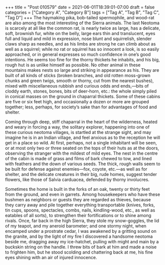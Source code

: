 +++
title = "Post 010579"
date = 2021-06-01T18:39:01-07:00
draft = false
categories = ["Category A", "Category B"]
tags = ["Tag A", "Tag B", "Tag C", "Tag D"]
+++
The haymaking pika, bob-tailed spermophile, and wood-rat are also among the most interesting of the Sierra animals. The last Neotoma is scarcely at all like the common rat, is nearly twice as large, has a delicate, soft, brownish fur, white on the belly, large ears thin and translucent, eyes full and liquid and mild in expression, nose blunt and squirrelish, slender claws sharp as needles, and as his limbs are strong he can climb about as well as a squirrel; while no rat or squirrel has so innocent a look, is so easily approached, or in general expresses so much confidence in one’s good intentions. He seems too fine for the thorny thickets he inhabits, and his big, rough hut is as unlike himself as possible. No other animal in these mountains makes nests so large and striking in appearance as his. They are built of all kinds of sticks (broken branches, and old rotten moss-grown chunks and green twigs, smooth or thorny, cut from the nearest bushes), mixed with miscellaneous rubbish and curious odds and ends,—bits of cloddy earth, stones, bones, bits of deer-horn, etc.: the whole simply piled in conical masses on the ground in chaparral thickets. Some of these cabins are five or six feet high, and occasionally a dozen or more are grouped together; less, perhaps, for society’s sake than for advantages of food and shelter.

Coming through deep, stiff chaparral in the heart of the wilderness, heated and weary in forcing a way, the solitary explorer, happening into one of these curious neotoma villages, is startled at the strange sight, and may imagine he is in an Indian village, and feel anxious as to the reception he will get in a place so wild. At first, perhaps, not a single inhabitant will be seen, or at most only two or three seated on the tops of their huts as at the doors, observing the stranger with the mildest of mild eyes. The nest in the centre of the cabin is made of grass and films of bark chewed to tow, and lined with feathers and the down of various seeds. The thick, rough walls seem to be built for defense against enemies—fox, coyote, etc.—as well as for shelter, and the delicate creatures in their big, rude homes, suggest tender flowers, like those of Salvia carduacea, defended by thorny involucres.

Sometimes the home is built in the forks of an oak, twenty or thirty feet from the ground, and even in garrets. Among housekeepers who have these bushmen as neighbors or guests they are regarded as thieves, because they carry away and pile together everything transportable (knives, forks, tin cups, spoons, spectacles, combs, nails, kindling-wood, etc., as well as eatables of all sorts), to strengthen their fortifications or to shine among rivals. Once, far back in the high Sierra, they stole my snow-goggles, the lid of my teapot, and my aneroid barometer; and one stormy night, when encamped under a prostrate cedar, I was awakened by a gritting sound on the granite, and by the light of my fire I discovered a handsome neotoma beside me, dragging away my ice-hatchet, pulling with might and main by a buckskin string on the handle. I threw bits of bark at him and made a noise to frighten him, but he stood scolding and chattering back at me, his fine eyes shining with an air of injured innocence.
